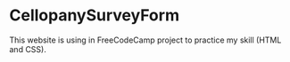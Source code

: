 # CellopanySurveyForm
This website is using in FreeCodeCamp project to practice my skill (HTML and CSS).
